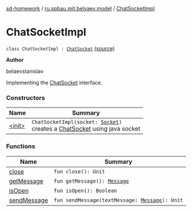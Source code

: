 [sd-homework](../../index.md) / [ru.spbau.mit.belyaev.model](../index.md) / [ChatSocketImpl](.)

# ChatSocketImpl

`class ChatSocketImpl : `[`ChatSocket`](../-chat-socket/index.md) [(source)](https://github.com/StasBel/sd-homework/blob/InstantMessenger/src/main/kotlin/ru/spbau/mit/belyaev/model/WriterImpl.kt#L19)

**Author**

belaevstanislav



Implementing the [ChatSocket](../-chat-socket/index.md) interface.

### Constructors

| Name | Summary |
|---|---|
| [&lt;init&gt;](-init-.md) | `ChatSocketImpl(socket: `[`Socket`](http://docs.oracle.com/javase/6/docs/api/java/net/Socket.html)`)`<br>creates a [ChatSocket](../-chat-socket/index.md) using java socket |

### Functions

| Name | Summary |
|---|---|
| [close](close.md) | `fun close(): Unit` |
| [getMessage](get-textMessage.md) | `fun getMessage(): `[`Message`](../../ru.spbau.mit.belyaev.textMessage/-proto/-textMessage/index.md) |
| [isOpen](is-open.md) | `fun isOpen(): Boolean` |
| [sendMessage](send-textMessage.md) | `fun sendMessage(textMessage: `[`Message`](../../ru.spbau.mit.belyaev.textMessage/-proto/-textMessage/index.md)`): Unit` |
